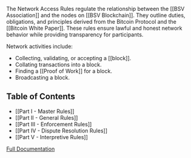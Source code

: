 
The Network Access Rules regulate the relationship between the [[BSV Association]] and the nodes on [[BSV Blockchain]]. They outline duties, obligations, and principles derived from the Bitcoin Protocol and the [[Bitcoin White Paper]]. These rules ensure lawful and honest network behavior while providing transparency for participants.

Network activities include:
- Collecting, validating, or accepting a [[block]].
- Collating transactions into a block.
- Finding a [[Proof of Work]] for a block.
- Broadcasting a block.

## Table of Contents
- [[Part I - Master Rules]]
- [[Part II - General Rules]]
- [[Part III - Enforcement Rules]]
- [[Part IV - Dispute Resolution Rules]]
- [[Part V - Interpretive Rules]]

[Full Documentation](https://nar.bsvblockchain.org/)



